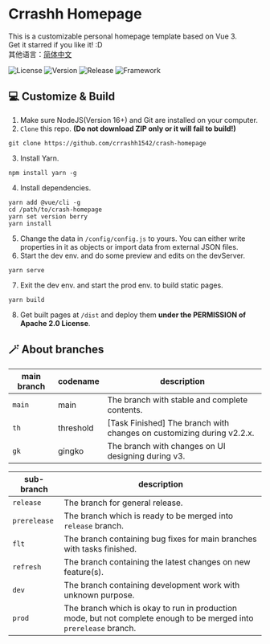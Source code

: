  # Crrashh Homepage
This is a customizable personal homepage template based on Vue 3.  
Get it starred if you like it! :D  
其他语言：[简体中文](./README.zh.md)  

![License](https://img.shields.io/github/license/crrashh1542/crash-homepage)
![Version](https://img.shields.io/github/package-json/v/crrashh1542/crash-homepage)
![Release](https://img.shields.io/github/v/release/crrashh1542/crash-homepage?include_prereleases)
![Framework](https://img.shields.io/badge/framework-Vue%203-3fb984)
  
## 💻 Customize & Build
1. Make sure NodeJS(Version 16+) and Git are installed on your computer.
2. `Clone` this repo. **(Do not download ZIP only or it will fail to build!)**
```shell
git clone https://github.com/crrashh1542/crash-homepage
```
3. Install Yarn.
```shell
npm install yarn -g
```
4. Install dependencies.
```shell
yarn add @vue/cli -g
cd /path/to/crash-homepage
yarn set version berry
yarn install
```
5. Change the data in `/config/config.js` to yours. You can either write properties in it as objects or import data from external JSON files.
6. Start the dev env. and do some preview and edits on the devServer.
```shell
yarn serve
```
7. Exit the dev env. and start the prod env. to build static pages.
```shell
yarn build
```
8. Get built pages at `/dist` and deploy them **under the PERMISSION of Apache 2.0 License**.

## 🪄 About branches
| main branch | codename  | description |
|-------------|-----------|-------------|
| `main`      | main      | The branch with stable and complete contents. |
| `th`        | threshold | [Task Finished] The branch with changes on customizing during v2.2.x. |
| `gk`        | gingko    | The branch with changes on UI designing during v3. |

| sub-branch   | description |
|--------------|-------------|
| `release`    | The branch for general release. |
| `prerelease` | The branch which is ready to be merged into `release` branch. |
| `flt`        | The branch containing bug fixes for main branches with tasks finished. |
| `refresh`    | The branch containing the latest changes on new feature(s). |
| `dev`        | The branch containing development work with unknown purpose. |
| `prod`       | The branch which is okay to run in production mode, but not complete enough to be merged into `prerelease` branch. |
